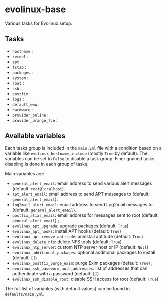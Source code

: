 # evolinux-base

Various tasks for Evolinux setup.

## Tasks

* `hostname` :
* `kernel` :
* `apt` :
* `fstab` :
* `packages` :
* `system` :
* `root` :
* `ssh` :
* `postfix` :
* `logs` :
* `default_www` :
* `hardware` :
* `provider_online` :
* `provider_orange_fce` :

## Available variables

Each tasks group is included in the `main.yml` file with a condition based on a variable like `evolinux_hostname_include` (mostly `True` by default). The variables can be set to `False` to disable a task group. Finer grained tasks disabling is done in each group of tasks.

Main variables are:

* `general_alert_email`: email address to send various alert messages (default: `root@localhost`).
* `apt_alert_email`: email address to send APT messages to (default: `general_alert_email`).
* `log2mail_alert_email`: email address to send Log2mail messages to (default: `general_alert_email`).
* `postfix_alias_email`: email address for messages sent to root (default: `general_alert_email`) ;
* `evolinux_apt_upgrade`: upgrade packages (default: `True`)
* `evolinux_apt_hooks`: install APT hooks (default: `True`)
* `evolinux_apt_remove_aptitude`: uninstall aptitude (default: `True`)
* `evolinux_delete_nfs`: delete NFS tools (default: `True`)
* `evolinux_ntp_server`: custom NTP server host or IP (default: `Null`)
* `evolinux_additional_packages`: optional additional packages to install (default: `[]`)
* `evolinux_postfix_purge_exim`: purge Exim packages (default: `True`) ;
* `evolinux_ssh_password_auth_addresses`: list of addresses that can authenticate with a password (default: `[]`)
* `evolinux_ssh_disable_root`: disable SSH access for root (default: `True`)

The full list of variables (with default values) can be found in `defaults/main.yml`.
